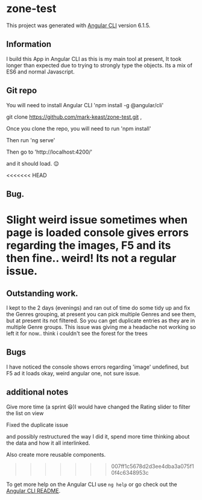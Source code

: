 # zone-test

This project was generated with [Angular CLI](https://github.com/angular/angular-cli) version 6.1.5.

## Information
I build this App in Angular CLI as this is my main tool at present, It took longer than expected due to trying to strongly type the objects.
Its a mix of ES6 and normal Javascript.

## Git repo

You will need to install Angular CLI 'npm install -g @angular/cli'

git clone https://github.com/mark-keast/zone-test.git , 

Once you clone the repo, you will need to run  'npm install'

Then run 'ng serve'

Then go to 'http://localhost:4200/'

and it should load. :relieved:


<<<<<<< HEAD
## Bug.
Slight weird issue sometimes when page is loaded console gives errors regarding the images, F5 and its then fine.. weird!
Its not a regular issue.
=======
## Outstanding work.
I kept to the 2 days (evenings) and ran out of time do some tidy up and fix the Genres grouping, at present you can pick multiple Genres and see them, but at present its not filtered.
So you can get duplicate entries as they are in multiple Genre groups.
This issue was giving me a headache not working so left it for now.. think i couldn't see the forest for the trees

## Bugs
I have noticed the console shows errors regarding 'image' undefined, but F5 ad it loads okay, weird angular one, not sure issue.

## additional notes

Give more time (a sprint :smiley:)I would have changed the Rating slider to filter the list on view

Fixed the duplicate issue

and possibly restructured the way I did it, spend more time thinking about the data and how it all interlinked.

Also create more reusable components.

>>>>>>> 007ff1c5678d2d3ee4dba3a075f10f4c6348953c

To get more help on the Angular CLI use `ng help` or go check out the [Angular CLI README](https://github.com/angular/angular-cli/blob/master/README.md).
